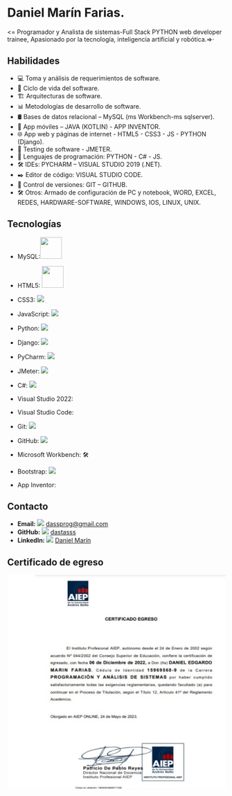 # Daniel Marín Farias.
<= Programador y Analista de sistemas-Full Stack PYTHON web developer trainee, Apasionado por la tecnología, inteligencia artificial y 
   robótica.=>·

## Habilidades
- 💻 Toma y análisis de requerimientos de software.
- 🔄 Ciclo de vida del software.
- 🏗️ Arquitecturas de software.
- 📊 Metodologías de desarrollo de software.
- 🛢️ Bases de datos relacional – MySQL (ms Workbench-ms sqlserver).
- 📱 App móviles – JAVA (KOTLIN) - APP INVENTOR.
- 🌐 App web y páginas de internet - HTML5 - CSS3 - JS - PYTHON (Django).
- 🧪 Testing de software - JMETER.
- 🐍 Lenguajes de programación: PYTHON - C# - JS.
- 🛠️ IDEs: PYCHARM – VISUAL STUDIO 2019 (.NET).
- ✒️ Editor de código: VISUAL STUDIO CODE.
- 🔄 Control de versiones: GIT – GITHUB.
- 🛠️ Otros: Armado de configuración de PC y notebook, WORD, EXCEL, REDES, HARDWARE-SOFTWARE, WINDOWS, IOS, LINUX, UNIX.

## Tecnologías

- MySQL:<img src="https://cdn.jsdelivr.net/gh/devicons/devicon/icons/mysql/mysql-original-wordmark.svg" width= "50px" height= "50px"/>  

- HTML5: <img src="https://img.icons8.com/color/48/000000/html-5.png" width= "50px" height= "50px"/>
- CSS3: <img src="https://img.icons8.com/color/48/000000/css3.png"/>
- JavaScript: <img src="https://img.icons8.com/color/48/000000/javascript.png"/>
- Python: <img src="https://img.icons8.com/color/48/000000/python.png"/>
- Django: <img src="https://img.icons8.com/color/48/000000/django.png"/>
- PyCharm: <img src="https://img.icons8.com/color/48/000000/pycharm.png"/>
- JMeter: <img src="https://img.icons8.com/plasticine/48/000000/test-tube.png"/> 
- C#: <img src="https://img.icons8.com/color/48/000000/c-sharp-logo.png"/> 
- Visual Studio 2022: 
- Visual Studio Code:
- Git: <img src="https://img.icons8.com/color/48/000000/git.png"/>
- GitHub: <img src="https://img.icons8.com/color/48/000000/github--v1.png"/>
- Microsoft Workbench: 🛠️
- Bootstrap: <img src="https://img.icons8.com/color/48/000000/bootstrap.png"/>
- App Inventor:


## Contacto

- **Email:** <img src="https://img.icons8.com/color/48/000000/email.png"/> dassprog@gmail.com
- **GitHub:** <img src="https://img.icons8.com/ios/48/000000/github.png"/> [dastasss](https://github.com/dastasss)
- **LinkedIn:** <img src="https://img.icons8.com/ios/48/000000/linkedin.png"/> [Daniel Marín](https://www.linkedin.com/in/daniel-marin-6bbb00156/)


## Certificado de egreso

![Título Universitario](https://github.com/dastasss/dastasss/blob/main/github/assets/img/certificado.jpg)

